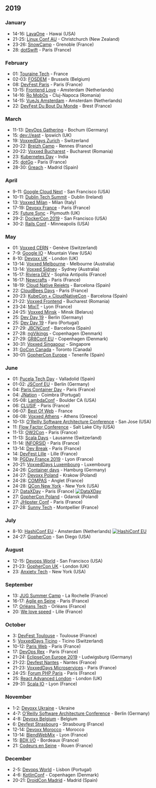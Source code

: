 ## 2019


### January

* 14-16: [LavaOne](http://voxxeddays.com/hawaii/) - Hawai (USA)
* 21-25: [Linux Conf AU](http://linux.conf.au) - Christchurch (New Zealand)
* 23-26: [SnowCamp](http://snowcamp.io/fr/) - Grenoble (France)
* 28: [dotSwift](https://2019.dotswift.io/) - Paris (France)

### February

* 01: [Touraine Tech](https://touraine.tech/) - France
* 02-03: [FOSDEM](https://fosdem.org/2019/) - Brussels (Belgium)
* 08: [DevFest Paris](https://www.billetweb.fr/devfest-paris) - Paris (France)
* 13-15: [Frontend Love](http://frontenddeveloperlove.com) - Amsterdam (Netherlands)
* 14-16: [Ro MobOs](http://romobos.com/) - Cluj-Napoca (Romania)
* 14-15: [VueJs Amsterdam](http://vuejs.amsterdam) - Amsterdam (Netherlands)
* 22: [DevFest Du Bout Du Monde](https://devfest.duboutdumonde.bzh/) - Brest (France)

### March

* 11-13: [DevOps Gathering](http://devops-gathering.io) - Bochum (Germany)
* 15: [dev://east](https://deveast.uk/) - Ipswich (UK)
* 19: [VoxxedDays Zurich](https://voxxeddays.com/) - Switzerland
* 20-22: [Breizh Camp](http://www.breizhcamp.org/) - Rennes (France)
* 20-22: [Voxxed Bucharest](https://romania.voxxeddays.com/bucharest/2019-03-20/) - Bucharest (Romania)
* 23: [Kubernetes Day](https://events.linuxfoundation.org/events/kubernetes-day-india-2019/?utm_source=cncf&utm_medium=email&utm_campaign=cloudnativemonthly&utm_content=january19) - India
* 25: [dotGo](https://www.dotgo.eu/) - Paris (France)
* 28-30: [Greach](http://greachconf.com) - Madrid (Spain)

### April

* 9-11: [Google Cloud Next](https://cloud.withgoogle.com/next/sf/) - San Francisco (USA)
* 10-11: [Dublin Tech Summit](https://t.co/vzYtTZmZ6Y) - Dublin (Ireland)
* 13: [Voxxed Milan](https://voxxeddays.com/milan/) - Milan (Italy)
* 17-19: [Devoxx France](https://www.devoxx.fr/) - Paris (France)
* 25: [Future Sync](http://futuresync.co.uk) - Plymouth (UK)
* 29-2: [DockerCon 2019](https://dockercon19.smarteventscloud.com/portal/newreg.ww) - San Francisco (USA)
* 30-2: [Rails Conf](https://railsconf.com/) - Minneapolis (USA)

### May

* 01: [Voxxed CERN](https://voxxeddays.com/cern/) - Genève (Switzerland)
* 7-9: [Google IO](https://events.google.com/io/) - Mountain View (USA)
* 8-10: [Devoxx UK](https://www.devoxx.co.uk/) - London (UK)
* 13-14: [Voxxed Melbourne](https://australia.voxxeddays.com) - Melbourne (Australia)
* 13-14: [Voxxed Sidney](https://australia.voxxeddays.com) - Sydney (Australia)
* 15-17: [Riviera DEV](https://rivieradev.fr) - Sophia Antipolis (France)
* 16-17: [Newcrafts](https://ncrafts.io) - Paris (France)
* 18-19: [Cloud Native Rejekts](https://cloud-native.rejekts.io/) - Barcelona (Spain)
* 22: [CloudBees Days](https://www.cloudbees.com/cloudbees-days#paris) - Paris (France)
* 20-23: [KubeCon + CloudNativeCon](https://events.linuxfoundation.org/events/kubecon-cloudnativecon-europe-2019/) - Barcelona (Spain)
* 21-22: [Voxxed Frontend](https://romania.voxxeddays.com/frontend/) - Bucharest (Romania)
* 23-24: [MixiT](https://mixitconf.org) - Lyon (France)
* 24-25: [Voxxed Minsk](https://voxxeddays.com/minsk/) - Minsk (Belarus)
* 25: [Dev Day 19](https://devday.io/) - Berlin (Germany)
* 25: [Dev Day 19](https://devday.io/) - Faro (Portugal)
* 27-29: [JBCNConf](http://www.jbcnconf.com/2019) - Barcelona (Spain)
* 27-28: [ngVikings](https://ngvikings.org/) - Copenhagen (Denmark)
* 27-29: [GR8Conf EU](https://gr8conf.eu) - Copenhagen (Denmark)
* 30-31: [Voxxed Singapour](https://voxxeddays.com/singapore/) - Singapore
* 31: [GoCon Canada](https://gocon.ca/) - Toronto (Canada)
* 30-01: [GopherCon Europe](https://www.gophercon.es) - Tenerife (Spain)

### June

* 01: [Pucela Tech Day](https://gdgvalladolid.com) - Valladolid (Spain)
* 01-02: [JSConf EU](https://2019.jsconf.eu) - Berlin (Germany)
* 04: [Paris Container Day](http://paris-container-day.fr) - Paris (France)
* 04: [JNation](https://jnation.pt) - Coimbra (Portugal)
* 05-08: [LambdaConf](http://lambdaconf.us) - Boulder CA (USA)
* 06: [CLUSIF](https://clusif.fr/appel-a-contribution/) - Paris (France)
* 06-07: [Best Of Web](http://bestofweb.paris/) - France
* 06-08: [Voxxed Athens](https://voxxeddays.com/athens/) - Athens (Greece)
* 10-13: [O'Reilly Software Architecture Conference](https://conferences.oreilly.com/software-architecture/sa-ça) - San Jose (USA)
* 11: [Flow Factor Conference](https://flowfactorconference.com/) - Salt Lake City (USA)
* 11-13: [OW2Con](https://www.ow2con.org/view/2019/) - Paris (France)
* 11-13: [Scala Days](https://scaladays.org/) - Lausanne (Switzerland)
* 11-14: [INFORSID](http://inforsid.fr/Paris2019/) - Paris (France)
* 13-14: [Dev Break](https://www.devbreak.io/) - Paris (France)
* 14: [DevFest Lille](https://devfest.gdglille.org/) - Lille (France)
* 19: [PGDay France 2019](https://2019.pgday.fr) - Lyon (France)
* 20-21: [VoxxedDays Luxembourg](https://voxxeddays.com/luxembourg/) - Luxembourg
* 24-26: [Container days](https://www.containerdays.io) - Hamburg (Germany)
* 24-27: [Devoxx Poland](http://devoxx.pl) - Krakow (Poland)
* 24-28: [COMPAS](https://2019.compas-conference.fr/) - Anglet (France)
* 24-28: [QCon New York](https://qconnewyork.com/) - New York (USA)
* 27: [DataXDay](https://dataxday.fr/) - Paris (France) <a href="https://conference-hall.io/public/event/sciLlnq7UjZdqYhVCMHO"><img alt="DataXDay" src="https://img.shields.io/static/v1?label=CFP&message=March-31-2019&color=red"> </a>
* 27: [GopherCon Poland](http://twitter.com/GopherConPL) - Gdansk (Poland)
* 27: [JHipster Conf](https://jhipster-conf.github.io/) - Paris (France)
* 27-28: [Sunny Tech](https://sunny-tech.io/) - Montpellier (France)

### July

* 8-10: [HashiConf EU](https://hashiconfeu.hashicorp.com/) - Amsterdam (Netherlands) <a href="https://hashiconfeu.hashicorp.com/#submit-a-talk"><img alt="HashiConf EU" src="https://img.shields.io/static/v1?label=CFP&message=March-15-2019&color=red"> </a>
* 24-27: [GopherCon](https://www.gophercon.com) - San Diego (USA)

### August

* 12-15: [Devops World](https://www.cloudbees.com/devops-world) - San Francisco (USA)
* 21-23: [GopherCon UK](https://www.gophercon.com) - London (UK)
* 23: [Anxiety Tech](https://www.anxietytech.com/) - New York (USA)

### September

* 13: [JUG Summer Camp](http://www.jugsummercamp.org/edition/10) - La Rochelle (France)
* 16-17: [Agile en Seine](https://www.agileenseine.com/) - Paris (France)
* 17: [Orléans Tech](http://orleans-tech.com) - Orléans (France)
* 20: [We love speed](https://www.welovespeed.com/2019/) - Lille (France)

### October

* 3: [DevFest Toulouse](https://devfesttoulouse.fr) - Toulouse (France)
* 5: [VoxxedDays Ticino](https://voxxeddays.com/ticino/) - Ticino (Switzerland)
* 10-12: [Paris Web](https://www.paris-web.fr) - Paris (France)
* 17: [DevOps Rex](http://devopsrex.fr) - Paris (France)
* 21-24: [EclipseCon Europe 2019](https://www.eclipsecon.org/europe2019) - Ludwigsburg (Germany)
* 21-22: [Devfest Nantes](https://devfest.gdgnantes.com/fr/) - Nantes (France)
* 21-23: [VoxxedDays Microservices](https://voxxeddays.com/microservices/) - Paris (France)
* 24-25: [Forum PHP Paris](https://event.afup.org) - Paris (France)
* 25: [React Advanced London](https://reactadvanced.com/) - London (UK)
* 29-31: [Scala IO](https://scala.io) - Lyon (France)

### November

* 1-2: [Devoxx Ukraine](http://devoxx.org.ua) - Ukraine
* 4-7: [O'Reilly Software Architecture Conference](https://conferences.oreilly.com/software-architecture/sa-eu) - Berlin (Germany)
* 4-8: [Devoxx Belgium](http://devoxx.be) - Belgium
* 6: [Devfest Strasbourg](https://devfest.gdgstrasbourg.fr) - Strasbourg (France)
* 12-14: [Devoxx Morocco](http://devoxx.ma) - Morocco
* 13-14: [BlendWebMix](https://www.blendwebmix.com/) - Lyon (France)
* 15: [BDX I/O](https://www.bdx.io) - Bordeaux (France)
* 21: [Codeurs en Seine](https://www.codeursenseine.com/2019/) - Rouen (France)

### December

* 2-5: [Devops World](https://www.cloudbees.com/devops-world) - Lisbon (Portugal)
* 4-6: [KotlinConf](https://kotlinconf.com/) - Copenhagen (Denmark)
* 20-21: [DroidCon Madrid](https://www.madrid.droidcon.com/) - Madrid (Spain)

